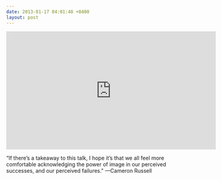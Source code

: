```yaml
---
date: 2013-01-17 04:01:48 +0400
layout: post
---
```

<p><iframe frameborder="0" height="315" scrolling="no" src="http://embed.ted.com/talks/cameron_russell_looks_aren_t_everything_believe_me_i_m_a_model.html" width="560"></iframe></p>
<p>“If there’s a takeaway to this talk, I hope it’s that we all feel more comfortable acknowledging the power of image in our perceived successes, and our perceived failures." —Cameron Russell</p>